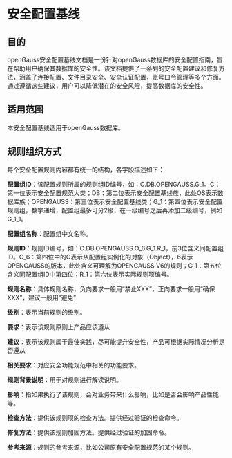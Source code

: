 # 安全配置基线

## 目的

openGauss安全配置基线文档是一份针对openGauss数据库的安全配置指南，旨在帮助用户确保其数据库的安全性。该文档提供了一系列的安全配置建议和修复方法，涵盖了连接配置、文件目录安全、安全认证配置，账号口令管理等多个方面。通过遵循这些建议，用户可以降低潜在的安全风险，提高数据库的安全性。

## 适用范围

本安全配置基线适用于openGauss数据库。

## 规则组织方式

每个安全配置规则内容都有统一的结构，各字段描述如下：

**配置组ID**：该配置规则所属的规则组ID编号，如：C.DB.OPENGAUSS.G_1。C：第一位表示安全配置规范大类；DB：第二位表示安全配置基线族，此处OS表示数据库族；OPENGAUSS：第三位表示安全配置基线类；G_1：第四位表示安全配置规则组，数字递增，配置组最多可分2级，在一级编号之后再添加二级编号，例如G_1_1。

**配置组名称**：配置组中文名称。

**规则ID**：规则ID编号，如：C.DB.OPENGAUSS.O_6.G_1.R_1，前3位含义同配置组ID。O_6：第四位中的O表示从配置组实例化的对象（Object），6表示OPENGAUSS的版本，此处含义可理解为OPENGAUSS V6的规则；G_1：第五位含义同配置组ID中第四位；R_1：第六位表示实际规则项编号。

**规则名称**：具体规则名称，负向要求一般用“禁止XXX”，正向要求一般用“确保XXX”，建议一般用“避免”

**级别**：表示当前规则的级别。

**要求**：表示该规则原则上产品应该遵从

**建议**：表示该规则属于最佳实践，尽可能提升安全性，产品可根据实际情况分析是否遵从

**相关要求**：对应安全功能规范中相关的功能要求。

**规则背景说明**：用于对规则进行解读说明。

**影响**：指如果执行了该规则，会对业务带来什么影响，比如是否会影响产品性能等。

**检查方法**：提供该规则项的检查方法。提供经过验证的检查命令。

**修复方法**：提供该规则加固方法。提供经过验证的加固命令。

**参考来源**：规则的参考来源，比如公司原有安全配置规范的某个规则。